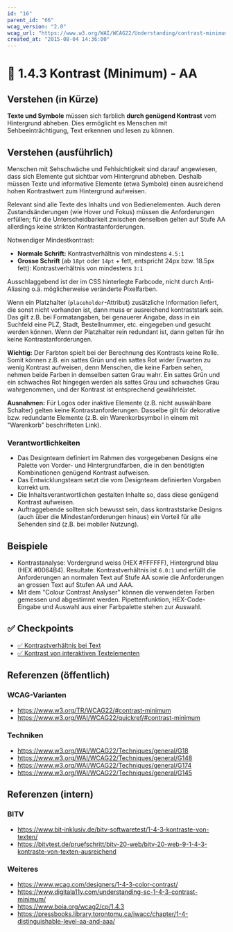 ```yaml
---
id: "16"
parent_id: "66"
wcag_version: "2.0"
wcag_url: "https://www.w3.org/WAI/WCAG22/Understanding/contrast-minimum.html"
created_at: "2015-08-04 14:36:00"
---
```


# 📜 1.4.3 Kontrast (Minimum) - AA

## Verstehen (in Kürze)

**Texte und Symbole** müssen sich farblich **durch genügend Kontrast** vom Hintergrund abheben. Dies ermöglicht es Menschen mit Sehbeeinträchtigung, Text erkennen und lesen zu können.

## Verstehen (ausführlich)

Menschen mit Sehschwäche und Fehlsichtigkeit sind darauf angewiesen, dass sich Elemente gut sichtbar vom Hintergrund abheben. Deshalb müssen Texte und informative Elemente (etwa Symbole) einen ausreichend hohen Kontrastwert zum Hintergrund aufweisen.

Relevant sind alle Texte des Inhalts und von Bedienelementen. Auch deren Zustandsänderungen (wie Hover und Fokus) müssen die Anforderungen erfüllen; für die Unterscheidbarkeit zwischen denselben gelten auf Stufe AA allerdings keine strikten Kontrastanforderungen.

Notwendiger Mindestkontrast:

- **Normale Schrift:** Kontrastverhältnis von mindestens `4.5:1`
- **Grosse Schrift** (ab `18pt` oder `14pt` + fett, entspricht 24px bzw. 18.5px fett): Kontrastverhältnis von mindestens `3:1`

Ausschlaggebend ist der im CSS hinterlegte Farbcode, nicht durch Anti-Aliasing o.ä. möglicherweise veränderte Pixelfarben.

Wenn ein Platzhalter (`placeholder`-Attribut) zusätzliche Information liefert, die sonst nicht vorhanden ist, dann muss er ausreichend kontraststark sein. Das gilt z.B. bei Formatangaben, bei genauerer Angabe, dass in ein Suchfeld eine PLZ, Stadt, Bestellnummer, etc. eingegeben und gesucht werden können. Wenn der Platzhalter rein redundant ist, dann gelten für ihn keine Kontrastanforderungen.

**Wichtig:** Der Farbton spielt bei der Berechnung des Kontrasts keine Rolle. Somit können z.B. ein sattes Grün und ein sattes Rot wider Erwarten zu wenig Kontrast aufweisen, denn Menschen, die keine Farben sehen, nehmen beide Farben in demselben satten Grau wahr. Ein sattes Grün und ein schwaches Rot hingegen werden als sattes Grau und schwaches Grau wahrgenommen, und der Kontrast ist entsprechend gewährleistet.

**Ausnahmen:** Für Logos oder inaktive Elemente (z.B. nicht auswählbare Schalter) gelten keine Kontrastanforderungen. Dasselbe gilt für dekorative bzw. redundante Elemente (z.B. ein Warenkorbsymbol in einem mit "Warenkorb" beschrifteten Link).

### Verantwortlichkeiten

- Das Designteam definiert im Rahmen des vorgegebenen Designs eine Palette von Vorder- und Hintergrundfarben, die in den benötigten Kombinationen genügend Kontrast aufweisen.
- Das Entwicklungsteam setzt die vom Designteam definierten Vorgaben korrekt um.
- Die Inhaltsverantwortlichen gestalten Inhalte so, dass diese genügend Kontrast aufweisen.
- Auftraggebende sollten sich bewusst sein, dass kontraststarke Designs (auch über die Mindestanforderungen hinaus) ein Vorteil für alle Sehenden sind (z.B. bei mobiler Nutzung).

## Beispiele

- Kontrastanalyse: Vordergrund weiss (HEX #FFFFFF), Hintergrund blau (HEX #0064B4). Resultate: Kontrastverhältnis ist `6.0:1` und erfüllt die Anforderungen an normalen Text auf Stufe AA sowie die Anforderungen an grossen Text auf Stufen AA und AAA.
- Mit dem "Colour Contrast Analyser" können die verwendeten Farben gemessen und abgestimmt werden. Pipettenfunktion, HEX-Code-Eingabe und Auswahl aus einer Farbpalette stehen zur Auswahl.

## ✅ Checkpoints

- [✅ Kontrastverhältnis bei Text](kontrastverhaeltnis-bei-text)
- [✅ Kontrast von interaktiven Textelementen](kontrast-von-interaktiven-textelementen)

## Referenzen (öffentlich)

### WCAG-Varianten
- <https://www.w3.org/TR/WCAG22/#contrast-minimum>
- <https://www.w3.org/WAI/WCAG22/quickref/#contrast-minimum>

### Techniken
- <https://www.w3.org/WAI/WCAG22/Techniques/general/G18>
- <https://www.w3.org/WAI/WCAG22/Techniques/general/G148>
- <https://www.w3.org/WAI/WCAG22/Techniques/general/G174>
- <https://www.w3.org/WAI/WCAG22/Techniques/general/G145>

## Referenzen (intern)

### BITV
- <https://www.bit-inklusiv.de/bitv-softwaretest/1-4-3-kontraste-von-texten/>
- <https://bitvtest.de/pruefschritt/bitv-20-web/bitv-20-web-9-1-4-3-kontraste-von-texten-ausreichend>

### Weiteres
- <https://www.wcag.com/designers/1-4-3-color-contrast/>
- <https://www.digitala11y.com/understanding-sc-1-4-3-contrast-minimum/>
- <https://www.boia.org/wcag2/cp/1.4.3>
- <https://pressbooks.library.torontomu.ca/iwacc/chapter/1-4-distinguishable-level-aa-and-aaa/>